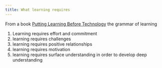 ```yaml
---
title: What learning requires
---
```

From a book [Putting Learning Before Technology](https://books.google.com.au/books?hl=en&lr=&id=QJCKDwAAQBAJ&oi=fnd&pg=PP1&dq=%22pedagogy+before+technology%22&ots=hJdQHK0SEG&sig=pntyIEuNPb1scnESyOphK4AJPL0&redir_esc=y#v=onepage&q=%22pedagogy%20before%20technology%22&f=false) the grammar of learning

1. Learning requires effort and commitment
2. learning requires challenges
3. learning requires positive relationships
4. learning requires motivation
5. learning requires surface understanding in order to develop deep understanding